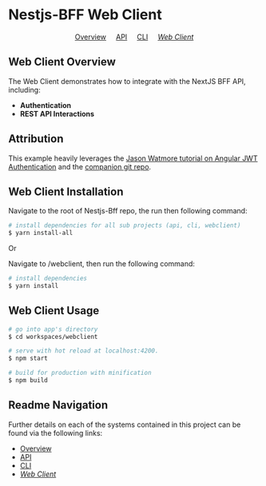 # Nestjs-BFF Web Client

<p align="center">
  <a href="../README.md">Overview</a>
  &nbsp;&nbsp;&nbsp;
	<a href="../api/README.md">API</a>
  &nbsp;&nbsp;&nbsp;
	<a href="../cli/README.md">CLI</a>
  &nbsp;&nbsp;&nbsp;
	<i><a href="README.md">Web Client</a></i>
</p>

## Web Client Overview

The Web Client demonstrates how to integrate with the NextJS BFF API, including:

- **Authentication**
- **REST API Interactions**

## Attribution

This example heavily leverages the [Jason Watmore tutorial on Angular JWT Authentication](http://jasonwatmore.com/post/2018/05/23/angular-6-jwt-authentication-example-tutorial) and the [companion git repo](https://github.com/cornflourblue/angular-6-jwt-authentication-example).

## Web Client Installation

Navigate to the root of Nestjs-Bff repo, the run then following command:

```bash
# install dependencies for all sub projects (api, cli, webclient)
$ yarn install-all
```

Or

Navigate to /webclient, then run the following command:

```bash
# install dependencies
$ yarn install
```

## Web Client Usage

```bash
# go into app's directory
$ cd workspaces/webclient

# serve with hot reload at localhost:4200.
$ npm start

# build for production with minification
$ npm build
```

## Readme Navigation

Further details on each of the systems contained in this project can be found via the following links:

- [Overview](../README.md)
- [API](../api/README.md)
- [CLI](../cli/README.md)
- _[Web Client](README.md)_
